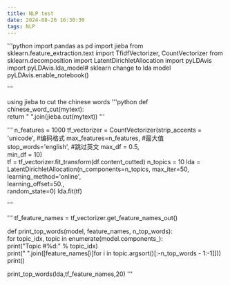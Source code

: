 ```yaml
---
title: NLP test
date: 2024-08-26 16:30:30
tags: NLP
---
```



'''python
import pandas as pd
import jieba
from sklearn.feature_extraction.text import TfidfVectorizer, CountVectorizer
from sklearn.decomposition import LatentDirichletAllocation
import pyLDAvis  
import pyLDAvis.lda_model# sklearn change to lda model
pyLDAvis.enable_notebook()  

'''

using jieba to cut the chinese words
'''python 
def chinese_word_cut(mytext):  
    return " ".join(jieba.cut(mytext))
'''

'''
n_features = 1000
tf_vectorizer = CountVectorizer(strip_accents = 'unicode',  #编码格式
                                max_features=n_features,  #最大值
                                stop_words='english',  #跳过英文
                                max_df = 0.5,  
                                min_df = 10)  
tf = tf_vectorizer.fit_transform(df.content_cutted)
n_topics = 10
lda = LatentDirichletAllocation(n_components=n_topics, max_iter=50,  
                                learning_method='online',  
                                learning_offset=50.,  
                                random_state=0)
lda.fit(tf)

'''

'''
tf_feature_names = tf_vectorizer.get_feature_names_out()  

def print_top_words(model, feature_names, n_top_words):  
    for topic_idx, topic in enumerate(model.components_):  
        print("Topic #%d:" % topic_idx)  
        print(" ".join([feature_names[i]for i in topic.argsort()[:-n_top_words - 1:-1]]))  
    print()

print_top_words(lda,tf_feature_names,20)
'''